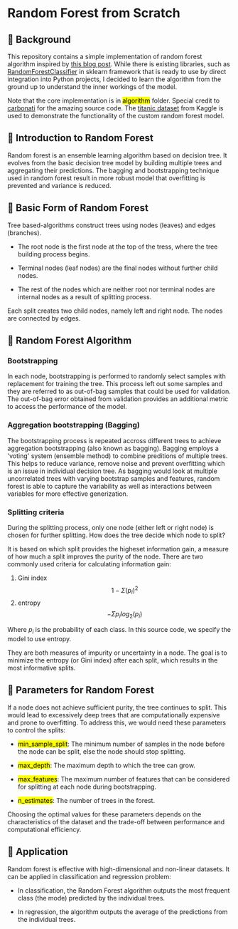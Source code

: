 # Random Forest from Scratch
## 🌲 Background
This repository contains a simple implementation of random forest algorithm inspired by [this blog post](https://carbonati.github.io/posts/random-forests-from-scratch/). While there is existing libraries, such as [RandomForestClassifier](https://scikit-learn.org/stable/modules/generated/sklearn.ensemble.RandomForestClassifier.html) in sklearn framework that is ready to use by direct integration into Python projects, I decided to learn the algorithm from the ground up to understand the inner workings of the model.

Note that the core implementation is in <mark>algorithm</mark> folder. Special credit to [carbonati](https://github.com/carbonati/machine-learning) for the amazing source code. The [titanic dataset](https://www.kaggle.com/competitions/titanic/data) from Kaggle is used to demonstrate the functionality of the custom random forest model.

## 🌲 Introduction to Random Forest
Random forest is an ensemble learning algorithm based on decision tree.  It evolves from the basic decision tree model by building multiple trees and aggregating their predictions. The bagging and bootstrapping technique used in random forest result in more robust model that overfitting is prevented and variance is reduced. 

## 🌲 Basic Form of Random Forest
Tree based-algorithms construct trees using nodes (leaves) and edges (branches). 
- The root node is the first node at the top of the tress, where the tree building process begins.

- Terminal nodes (leaf nodes) are the final nodes without further child nodes. 

- The rest of the nodes which are neither root nor terminal nodes are internal nodes as a result of splitting process. 

Each split creates two child nodes, namely left and right node. The nodes are connected by edges.

## 🌲 Random Forest Algorithm
### Bootstrapping
In each node, bootstrapping is performed to randomly select samples with replacement for training the tree. This process left out some samples and they are referred to as out-of-bag samples that could be used for validation. The out-of-bag error obtained from validation provides an additional metric to access the performance of the model. 

### Aggregation bootstrapping (Bagging)
The bootstrapping process is repeated accross different trees to achieve aggregation bootstrapping (also known as bagging). Bagging employs a 'voting' system (ensemble method) to combine preditions of multiple trees. This helps to reduce variance, remove noise and prevent overfitting which is an issue in individual decision tree. As bagging would look at multiple uncorrelated trees with varying bootstrap samples and features, random forest is able to capture the variability as well as interactions between variables for more effective generization.

### Splitting criteria
During the splitting process, only one node (either left or right node) is chosen for further splitting. How does the tree decide which node to split? 

It is based on which split provides the higheset information gain, a measure of how much a split improves the purity of the node. There are two commonly used criteria for calculating information gain:

1.  Gini index $$1 - \Sigma (p_i)^2 $$ 
2. entropy $$- \Sigma p_i log_2(p_i) $$

Where $p_i$ is the probability of each class. In this source code, we specify the model to use entropy.

 They are both measures of impurity or uncertainty in a node. The goal is to minimize the entropy (or Gini index) after each split, which results in the most informative splits.

## 🌲 Parameters for Random Forest
If a node does not achieve sufficient purity, the tree continues to split. This would lead to excessively deep trees that are computationally expensive and prone to overfitting. To address this, we would need these parameters to control the splits:
-  <mark>min_sample_split</mark>: The minimum number of samples in the node before the node can be split, else the node should stop splitting.  

- <mark>max_depth</mark>: The maximum depth to which the tree can grow.

- <mark>max_features</mark>: The maximum number of features that can be considered for splitting at each node during bootstrapping. 

- <mark>n_estimates</mark>: The number of trees in the forest. 

Choosing the optimal values for these parameters depends on the characteristics of the dataset and the trade-off between performance and computational efficiency.

## 🌲 Application
Random forest is effective with high-dimensional and non-linear datasets. It can be applied in classification and regression problem:

- In classification, the Random Forest algorithm outputs the most frequent class (the mode) predicted by the individual trees.

- In regression, the algorithm outputs the average of the predictions from the individual trees.
